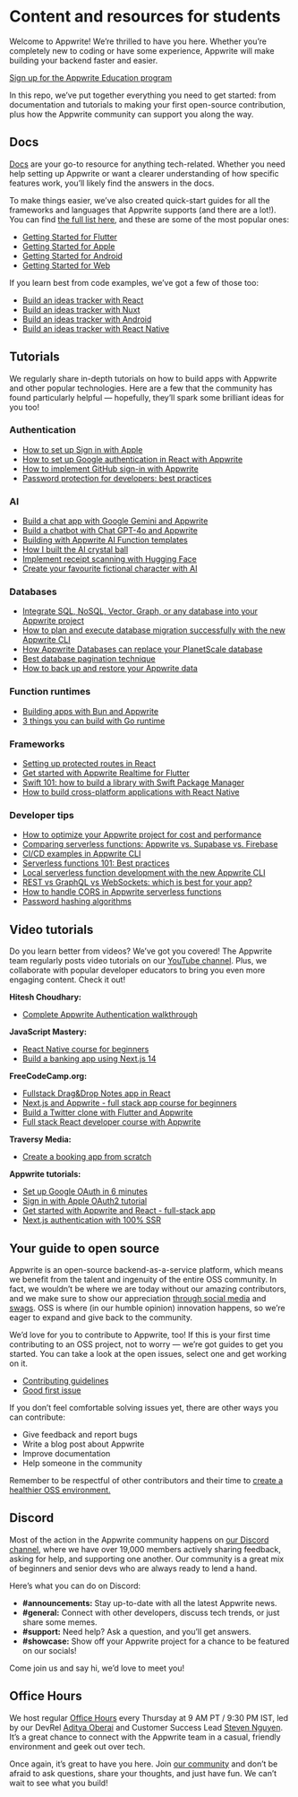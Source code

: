 # Content and resources for students

Welcome to Appwrite! We’re thrilled to have you here. Whether you’re completely new to coding or have some experience, Appwrite will make building your backend faster and easier.

[Sign up for the Appwrite Education program](https://appwrite.io/education)

In this repo, we’ve put together everything you need to get started: from documentation and tutorials to making your first open-source contribution, plus how the Appwrite community can support you along the way. 

## Docs

[Docs](https://appwrite.io/docs/) are your go-to resource for anything tech-related. Whether you need help setting up Appwrite or want a clearer understanding of how specific features work, you’ll likely find the answers in the docs. 

To make things easier, we’ve also created quick-start guides for all the frameworks and languages that Appwrite supports (and there are a lot!). You can find [the full list here](https://appwrite.io/docs/quick-starts), and these are some of the most popular ones:

- [Getting Started for Flutter](https://appwrite.io/docs/getting-started-for-flutter)
- [Getting Started for Apple](https://appwrite.io/docs/getting-started-for-apple)
- [Getting Started for Android](https://appwrite.io/docs/getting-started-for-android)
- [Getting Started for Web](https://appwrite.io/docs/getting-started-for-web)

If you learn best from code examples, we’ve got a few of those too:

- [Build an ideas tracker with React](https://appwrite.io/docs/tutorials/react/step-1)
- [Build an ideas tracker with Nuxt](https://appwrite.io/docs/tutorials/nuxt/step-1)
- [Build an ideas tracker with Android](https://appwrite.io/docs/tutorials/android/step-1)
- [Build an ideas tracker with React Native](https://appwrite.io/docs/tutorials/react-native/step-1)

## Tutorials

We regularly share in-depth tutorials on how to build apps with Appwrite and other popular technologies. Here are a few that the community has found particularly helpful — hopefully, they’ll spark some brilliant ideas for you too!

### Authentication

- [How to set up Sign in with Apple](https://appwrite.io/blog/post/how-to-set-up-sign-in-with-apple)
- [How to set up Google authentication in React with Appwrite](https://appwrite.io/blog/post/set-up-google-auth-appwrite-react)
- [How to implement GitHub sign-in with Appwrite](https://appwrite.io/blog/post/implement-sign-in-with-github)
- [Password protection for developers: best practices](https://appwrite.io/blog/post/password-protection)

### AI

- [Build a chat app with Google Gemini and Appwrite](https://appwrite.io/blog/post/build-a-chat-app-with-appwrite-and-gemini)
- [Build a chatbot with Chat GPT-4o and Appwrite](https://appwrite.io/blog/post/personal-chatbot-gpt-4o)
- [Building with Appwrite AI Function templates](https://appwrite.io/blog/post/building-with-ai-function-templates)
- [How I built the AI crystal ball](https://appwrite.io/blog/post/ai-crystal-ball)
- [Implement receipt scanning with Hugging Face](https://appwrite.io/blog/post/scan-receipts-with-appwrite-functions)
- [Create your favourite fictional character with AI](https://appwrite.io/blog/post/function-chat-fictional-character)

### Databases

- [Integrate SQL, NoSQL, Vector, Graph, or any database into your Appwrite project](https://appwrite.io/blog/post/integrate-sql-nosql-vector-graph-or-any-database-into-your-appwrite-project)
- [How to plan and execute database migration successfully with the new Appwrite CLI](https://appwrite.io/blog/post/how-to-execute-database-migration-with-appwrite-cli)
- [How Appwrite Databases can replace your PlanetScale database](https://appwrite.io/blog/post/planetscale-databases-alternative)
- [Best database pagination technique](https://appwrite.io/blog/post/best-pagination-technique)
- [How to back up and restore your Appwrite data](https://appwrite.io/blog/post/how-to-back-up-your-appwrite-data)

### Function runtimes

- [Building apps with Bun and Appwrite](https://appwrite.io/blog/post/building-apps-with-bun-and-appwrite)
- [3 things you can build with Go runtime](https://appwrite.io/blog/post/3-things-you-can-build-with-go-runtime)

### Frameworks

- [Setting up protected routes in React](https://appwrite.io/blog/post/react-protected-routes)
- [Get started with Appwrite Realtime for Flutter](https://appwrite.io/blog/post/appwrite-realtime-for-flutter)
- [Swift 101: how to build a library with Swift Package Manager](https://appwrite.io/blog/post/swift-101-build-a-library-with-swift-package-manager)
- [How to build cross-platform applications with React Native](https://appwrite.io/blog/post/building-cross-platform-applications-with-react-native)

### Developer tips

- [How to optimize your Appwrite project for cost and performance](https://appwrite.io/blog/post/how-to-optimize-your-appwrite-project)
- [Comparing serverless functions: Appwrite vs. Supabase vs. Firebase](https://appwrite.io/blog/post/appwrite-vs-firebase-vs-supabase-functions-comparison)
- [CI/CD examples in Appwrite CLI](https://appwrite.io/blog/post/ci-cd-examples-in-appwrite)
- [Serverless functions 101: Best practices](https://appwrite.io/blog/post/serverless-functions-best-practices)
- [Local serverless function development with the new Appwrite CLI](https://appwrite.io/blog/post/functions-local-development-guide)
- [REST vs GraphQL vs WebSockets: which is best for your app?](https://appwrite.io/blog/post/rest-vs-graphql-websockets-which-is-best-for-your-app)
- [How to handle CORS in Appwrite serverless functions](https://appwrite.io/blog/post/handle-cors-in-serverless-functions)
- [Password hashing algorithms](https://appwrite.io/blog/post/password-hashing-algorithms)

## Video tutorials

Do you learn better from videos? We’ve got you covered! The Appwrite team regularly posts video tutorials on our [YouTube channel](https://www.youtube.com/@Appwrite/videos). Plus, we collaborate with popular developer educators to bring you even more engaging content. Check it out!

**Hitesh Choudhary:**

- [Complete Appwrite Authentication walkthrough](https://www.youtube.com/watch?v=zlojM-Jbux4&list=PL-nc7zI7zjsZRxiObM_EjLtrhUmvrxkYT&index=10&pp=gAQBiAQB)

**JavaScript Mastery:**

- [React Native course for beginners](https://www.youtube.com/watch?v=ZBCUegTZF7M&list=PL-nc7zI7zjsZRxiObM_EjLtrhUmvrxkYT&index=17&pp=gAQBiAQB)
- [Build a banking app using Next.js 14](https://www.youtube.com/watch?v=PuOVqP_cjkE&list=PL-nc7zI7zjsZRxiObM_EjLtrhUmvrxkYT&index=18&pp=gAQBiAQB)

**FreeCodeCamp.org:**

- [Fullstack Drag&Drop Notes app in React](https://www.youtube.com/watch?v=yBThHM2pBbE&list=PL-nc7zI7zjsZRxiObM_EjLtrhUmvrxkYT&index=2&pp=gAQBiAQB)
- [Next.js and Appwrite - full stack app course for beginners](https://www.youtube.com/watch?v=ETV17M4SauU&list=PL-nc7zI7zjsZRxiObM_EjLtrhUmvrxkYT&index=5&pp=gAQBiAQB)
- [Build a Twitter clone with Flutter and Appwrite](https://www.youtube.com/watch?v=njLEDvoDjtk&list=PL-nc7zI7zjsZRxiObM_EjLtrhUmvrxkYT&index=13&pp=gAQBiAQB)
- [Full stack React developer course with Appwrite](https://www.youtube.com/watch?v=Bvwq_S0n2pk&list=PL-nc7zI7zjsZRxiObM_EjLtrhUmvrxkYT&index=15&pp=gAQBiAQB)

**Traversy Media:**

- [Create a booking app from scratch](https://www.youtube.com/watch?v=l9zh0pqEHyc&list=PL-nc7zI7zjsZRxiObM_EjLtrhUmvrxkYT&index=21&pp=gAQBiAQB)

**Appwrite tutorials:**

- [Set up Google OAuth in 6 minutes](https://www.youtube.com/watch?v=tgO_ADSvY1I&list=PL-nc7zI7zjsb-FjrBGTg3rNdBaQNom0Gf&index=2&pp=gAQBiAQB)
- [Sign in with Apple OAuth2 tutorial](https://www.youtube.com/watch?v=8v01TaX1EJA)
- [Get started with Appwrite and React - full-stack app](https://youtu.be/_JDeJgsU-bI?feature=shared)
- [Next.js authentication with 100% SSR](https://www.youtube.com/watch?v=ENnG7GusuO4&list=PL-nc7zI7zjsb-FjrBGTg3rNdBaQNom0Gf&index=1&pp=gAQBiAQB)

## Your guide to open source

Appwrite is an open-source backend-as-a-service platform, which means we benefit from the talent and ingenuity of the entire OSS community. In fact, we wouldn’t be where we are today without our amazing contributors, and we make sure to show our appreciation [through social media](https://appwrite.io/blog/post/how-to-attract-users-to-open-source-project) and [swags](https://appwrite.store/). OSS is where (in our humble opinion) innovation happens, so we’re eager to expand and give back to the community.

We’d love for you to contribute to Appwrite, too! If this is your first time contributing to an OSS project, not to worry — we’re got guides to get you started. You can take a look at the open issues, select one and get working on it.

- [Contributing guidelines](https://github.com/appwrite/awesome-appwrite/blob/master/CONTRIBUTING.md)
- [Good first issue](https://github.com/appwrite/appwrite/contribute)

If you don’t feel comfortable solving issues yet, there are other ways you can contribute:

- Give feedback and report bugs
- Write a blog post about Appwrite
- Improve documentation
- Help someone in the community

Remember to be respectful of other contributors and their time to [create a healthier OSS environment.](https://appwrite.io/blog/post/make-open-source-healthier)

## Discord

Most of the action in the Appwrite community happens on [our Discord channel](https://appwrite.io/discord), where we have over 19,000 members actively sharing feedback, asking for help, and supporting one another. Our community is a great mix of beginners and senior devs who are always ready to lend a hand.

Here’s what you can do on Discord:

- **#announcements:** Stay up-to-date with all the latest Appwrite news.
- **#general:** Connect with other developers, discuss tech trends, or just share some memes.
- **#support:** Need help? Ask a question, and you’ll get answers.
- **#showcase:** Show off your Appwrite project for a chance to be featured on our socials!

Come join us and say hi, we’d love to meet you!

## Office Hours

We host regular [Office Hours](https://discord.gg/7dJGfYCUPP?event=1296519271043567707) every Thursday at 9 AM PT / 9:30 PM IST, led by our DevRel [Aditya Oberai](https://x.com/adityaoberai1) and Customer Success Lead [Steven Nguyen](https://x.com/g33kdev). It’s a great chance to connect with the Appwrite team in a casual, friendly environment and geek out over tech.

Once again, it’s great to have you here. Join [our community](https://appwrite.io/community) and don’t be afraid to ask questions, share your thoughts, and just have fun. We can’t wait to see what you build!

